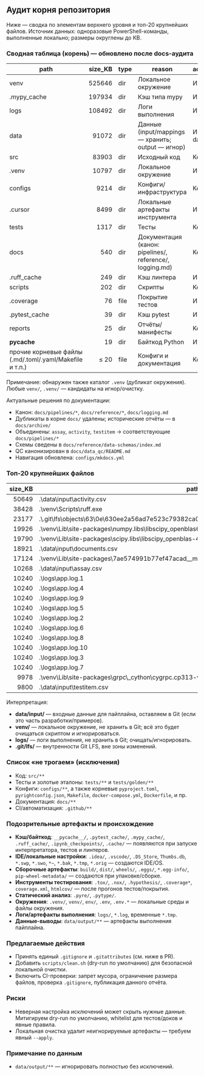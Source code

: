 ## Аудит корня репозитория

Ниже — сводка по элементам верхнего уровня и топ-20 крупнейших файлов. Источник данных: одноразовые PowerShell-команды, выполненные локально; размеры округлены до KB.

### Сводная таблица (корень) — обновлено после docs-аудита

path | size_KB | type | reason | action(propose) | risk | keepers/tests_ref
--- | ---: | --- | --- | --- | --- | ---
venv | 525646 | dir | Локальное окружение | Игнор/очистка | Низкий | n/a
.mypy_cache | 197934 | dir | Кэш типа mypy | Игнор/очистка | Низкий | n/a
logs | 108492 | dir | Логи выполнения | Игнор/очистка | Низкий | n/a
data | 91072 | dir | Данные (input/mappings — хранить; output — игнор) | Игнорировать data/output/** | Средний (ошибка настройки) | tests/golden/** сохранять
src | 83903 | dir | Исходный код | Keep | Низкий | n/a
.venv | 10797 | dir | Локальное окружение | Игнор/очистка | Низкий | n/a
configs | 9214 | dir | Конфиги/инфраструктура | Keep | Низкий | n/a
.cursor | 8499 | dir | Локальные артефакты инструмента | Игнор/очистка | Низкий | n/a
tests | 1317 | dir | Тесты | Keep | Низкий | tests/golden/**
docs | 540 | dir | Документация (канон: pipelines/, reference/, logging.md) | Keep | Низкий | n/a
.ruff_cache | 249 | dir | Кэш линтера | Игнор/очистка | Низкий | n/a
scripts | 202 | dir | Скрипты | Keep | Низкий | n/a
.coverage | 76 | file | Покрытие тестов | Игнор/очистка | Низкий | n/a
.pytest_cache | 39 | dir | Кэш pytest | Игнор/очистка | Низкий | n/a
reports | 25 | dir | Отчёты/манифесты | Keep | Низкий | n/a
__pycache__ | 19 | dir | Байткод Python | Игнор/очистка | Низкий | n/a
прочие корневые файлы (.md/.toml/.yaml/Makefile и т.п.) | ≤ 20 | file | Конфиги и документация | Keep | Низкий | n/a

Примечание: обнаружен также каталог `.venv` (дубликат окружения). Любые `venv/`, `.venv/` — кандидаты на игнор/очистку.

Актуальные решения по документации:
- Канон: `docs/pipelines/*`, `docs/reference/*`, `docs/logging.md`
- Дубликаты в корне `docs/` удалены; исторические отчёты — в `docs/archive/`
- Объединены: `assay`, `activity`, `testitem` → соответствующие `docs/pipelines/*`
- Схемы сведены в `docs/reference/data-schemas/index.md`
- QC канонизирован в `docs/data_qc/README.md`
- Навигация обновлена: `configs/mkdocs.yml`

### Топ‑20 крупнейших файлов

size_KB | path
---: | ---
50649 | .\\data\\input\\activity.csv
38428 | .\\venv\\Scripts\\ruff.exe
23177 | .\\.git\\lfs\\objects\\63\\0e\\630ee2a56ad7e523c79382ca09444a7cbd24221eecc588e17bedd194a5b716d3
19926 | .\\venv\\Lib\\site-packages\\numpy.libs\\libscipy_openblas64_-860d95b1c38e637ce4509f5fa24fbf2a.dll
19790 | .\\venv\\Lib\\site-packages\\scipy.libs\\libscipy_openblas-48c358d105077551cc9cc3ba79387ed5.dll
18921 | .\\data\\input\\documents.csv
17124 | .\\venv\\Lib\\site-packages\\7ae574991b77ef47acad__mypyc.cp313-win_amd64.pyd
10268 | .\\data\\input\\assay.csv
10240 | .\\logs\\app.log.1
10240 | .\\logs\\app.log.4
10240 | .\\logs\\app.log.9
10240 | .\\logs\\app.log.5
10240 | .\\logs\\app.log.2
10240 | .\\logs\\app.log.6
10240 | .\\logs\\app.log.8
10240 | .\\logs\\app.log.10
10240 | .\\logs\\app.log.3
10240 | .\\logs\\app.log.7
9978 | .\\venv\\Lib\\site-packages\\grpc\\_cython\\cygrpc.cp313-win_amd64.pyd
9800 | .\\data\\input\\testitem.csv

Интерпретация:
- **data/input/** — входные данные для пайплайна, оставляем в Git (если это часть разработки/примеров). 
- **venv/** — локальное окружение, не хранить в Git; всё это будет очищаться скриптом и игнорироваться.
- **logs/** — логи выполнения, не хранить в Git; очищать/игнорировать.
- **.git/lfs/** — внутренности Git LFS, вне зоны изменений.

### Список «не трогаем» (исключения)
- Код: `src/**`
- Тесты и золотые эталоны: `tests/**` и `tests/golden/**`
- Конфиги: `configs/**`, а также корневые `pyproject.toml`, `pyrightconfig.json`, `Makefile`, `docker-compose.yml`, `Dockerfile`, и пр.
- Документация: `docs/**`
- CI/автоматизация: `.github/**`

### Подозрительные артефакты и происхождение
- **Кэш/байткод**: `__pycache__/`, `.pytest_cache/`, `.mypy_cache/`, `.ruff_cache/`, `.ipynb_checkpoints/`, `.cache/` — появляются при запуске интерпретатора, тестов и линтеров.
- **IDE/локальные настройки**: `.idea/`, `.vscode/`, `.DS_Store`, `Thumbs.db`, `*.swp`, `*.swo`, `*~`, `*.bak`, `*.tmp`, `*.orig` — создаются IDE/OS.
- **Сборочные артефакты**: `build/`, `dist/`, `wheels/`, `.eggs/`, `*.egg-info/`, `pip-wheel-metadata/` — создаются при упаковке/сборке.
- **Инструменты тестирования**: `.tox/`, `.nox/`, `.hypothesis/`, `.coverage*`, `coverage.xml`, `htmlcov/` — после прогонов тестов/покрытия.
- **Статический анализ**: `.pyre/`, `.pytype/`.
- **Окружения**: `.venv/`, `venv/`, `env/`, `.env`, `.env.*` — локальные среды и файлы окружения.
- **Логи/артефакты выполнения**: `logs/`, `*.log`, временные `*.tmp`.
- **Данные-выводы**: `data/output/**` — артефакты выполнения пайплайна.

### Предлагаемые действия
- Принять единый `.gitignore` и `.gitattributes` (см. ниже в PR).
- Добавить `scripts/clean.sh` (dry-run по умолчанию) для безопасной локальной очистки.
- Включить CI-проверки: запрет мусора, ограничение размера файлов, проверка `.gitignore`, публикация данного отчёта.

### Риски
- Неверная настройка исключений может скрыть нужные данные. Митигируем dry-run по умолчанию, whitelist для тестов/доков и явные правила.
- Локальная очистка удалит неигнорируемые артефакты — требуем явный `--apply`.

### Примечание по данным
- `data/output/**` — игнорировать полностью без исключений.



